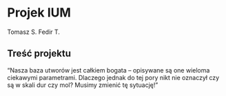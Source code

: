 # Projek IUM
Tomasz S.
Fedir T.

## Treść projektu
“Nasza baza utworów jest całkiem bogata – opisywane są one wieloma ciekawymi
parametrami. Dlaczego jednak do tej pory nikt nie oznaczył czy są w skali dur czy mol?
Musimy zmienić tę sytuację!”
